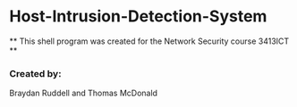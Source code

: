 # Host-Intrusion-Detection-System

** This shell program was created for the Network Security course 3413ICT **

### Created by:
Braydan Ruddell and
Thomas McDonald

